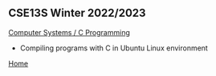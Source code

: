 ## CSE13S Winter 2022/2023
[Computer Systems / C Programming](https://github.com/noel-ball/School-Projects/tree/main/CSE13S)
- Compiling programs with C in Ubuntu Linux environment

[Home](https://github.com/noel-ball/School-Projects/tree/main)
